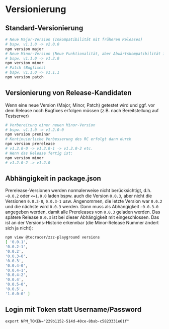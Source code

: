 # Versionierung
## Standard-Versionierung
```bash
# Neue Major-Version (Inkompatibilität mit früheren Releases)
# bspw. v1.1.0 -> v2.0.0
npm version major
# Neue Minor-Version (Neue Funktionalität, aber Abwärtskompatibilität ist gewährleistet)
# bspw. v1.1.0 -> v1.2.0
npm version minor
# Patch (Bugfixes)
# bspw. v1.1.0 -> v1.1.1
npm version patch
```
## Versionierung von Release-Kandidaten
Wenn eine neue Version (Major, Minor, Patch) getestet wird und ggf. vor dem Release noch Bugfixes erfolgen müssen (z.B. nach Bereitstellung auf Testserver)
```bash
# Vorbereitung einer neuen Minor-Version
# bspw. v1.1.0 -> v1.2.0-0
npm version preminor
# Kontinuierliche Verbesserung des RC erfolgt dann durch
npm version prerelease
# v1.2.0-0 -> v1.2.0-1 -> v1.2.0-2 etc.
# Wenn das Release fertig ist:
npm version minor
# v1.2.0-2 .> v1.2.0
```

## Abhängigkeit in package.json
Prerelease-Versionen werden normalerweise nicht berücksichtigt, d.h. `~0.0.2` oder `<=1.0.0` laden bspw. auch die Version `0.0.3`, aber nicht die Versionen `0.0.3-0`, `0.0.3-1` usw.
Angenommen, die letzte Version war `0.0.2` und die nächste wird `0.0.3` werden. Dann muss als Abhängigkeit `~0.0.3-0` angegeben werden, damit alle Prereleases von `0.0.3` geladen werden.
Das spätere Release `0.0.3` ist bei dieser Abhängigkeit mit eingeschlossen.
Das ist an der Versions-Historie erkennbar (die Minor-Release Nummer ändert sich ja nicht):
```bash
npm view @tecracer/zzz-playground versions
[ '0.0.1',
'0.0.2-1',
'0.0.2',
'0.0.3-0',
'0.0.3',
'0.0.4-0',
'0.0.4-1',
'0.0.4-2',
'0.0.4',
'0.0.5-0',
'0.0.5',
'1.0.0-0' ]
```

## Login mit Token statt Username/Password
`export NPM_TOKEN="229b1152-514d-40ce-8bab-c5823331e61f"`
